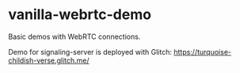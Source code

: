 # vanilla-webrtc-demo

Basic demos with WebRTC connections.

Demo for signaling-server is deployed with Glitch: https://turquoise-childish-verse.glitch.me/
